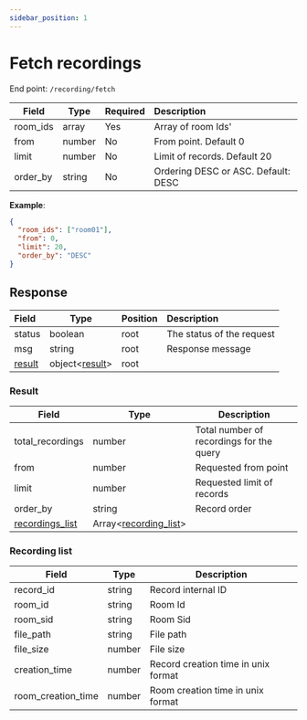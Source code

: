 ```yaml
---
sidebar_position: 1
---
```

# Fetch recordings

End point: `/recording/fetch`


| Field    | Type   | Required | Description                         |
| ---------- | -------- | ---------- | :------------------------------------ |
| room_ids | array  | Yes      | Array of room Ids'                  |
| from     | number | No       | From point. Default 0               |
| limit    | number | No       | Limit of records. Default 20        |
| order_by | string | No       | Ordering DESC or ASC. Default: DESC |

**Example**:

```json
{
  "room_ids": ["room01"],
  "from": 0,
  "limit": 20,
  "order_by": "DESC"
}
```

## Response


| Field             | Type                      | Position | Description               |
| :------------------ | --------------------------- | ---------- | :-------------------------- |
| status            | boolean                   | root     | The status of the request |
| msg               | string                    | root     | Response message          |
| [result](#result) | object<[result](#result)> | root     |                           |

### Result


| Field                              | Type                                     | Description                              |
| ------------------------------------ | ------------------------------------------ | ------------------------------------------ |
| total_recordings                   | number                                   | Total number of recordings for the query |
| from                               | number                                   | Requested from point                     |
| limit                              | number                                   | Requested limit of records               |
| order_by                           | string                                   | Record order                             |
| [recordings_list](#recording-list) | Array<[recording_list](#recording-list)> |                                          |

### Recording list


| Field              | Type   | Description                         |
| -------------------- | -------- | ------------------------------------- |
| record_id          | string | Record internal ID                  |
| room_id            | string | Room Id                             |
| room_sid           | string | Room Sid                            |
| file_path          | string | File path                           |
| file_size          | number | File size                           |
| creation_time      | number | Record creation time in unix format |
| room_creation_time | number | Room creation time in unix format   |
